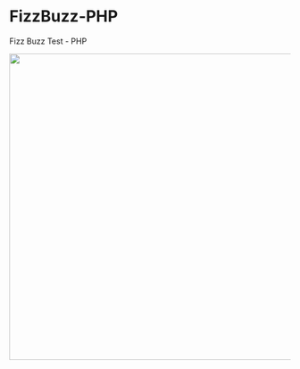 # FizzBuzz-PHP
Fizz Buzz Test -  PHP

<img src="https://fizzbuzz3.s3-eu-west-1.amazonaws.com/fizz-buzz-icon.png" width="550px" align-items="center">
<img src="https://fizzbuzz3.s3-eu-west-1.amazonaws.com/php_300.png" width="550px" align-items="center>
